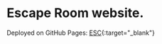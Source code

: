 # Escape Room website.

Deployed on GitHub Pages:
[ESC](https://cosmicjay2k.github.io/ESC_groupFour/){:target="_blank"}
